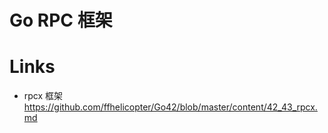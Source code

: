 # Go RPC 框架

# Links

- rpcx 框架 https://github.com/ffhelicopter/Go42/blob/master/content/42_43_rpcx.md
